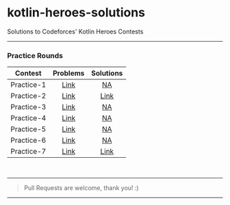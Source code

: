 # kotlin-heroes-solutions
Solutions to Codeforces' Kotlin Heroes Contests

___


### Practice Rounds

|Contest|Problems|Solutions|
|:-:|:-:|:-:|
| Practice-1 | [Link](https://codeforces.com/contest/1171) | [NA]() |
| Practice-2 | [Link](https://codeforces.com/contest/1212) | [Link](./practice-2/) |
| Practice-3 | [Link](https://codeforces.com/contest/1298) | [NA]() |
| Practice-4 | [Link](https://codeforces.com/contest/1347) | [NA]() |
| Practice-5 | [Link](https://codeforces.com/contest/1432) | [NA]() |
| Practice-6 | [Link](https://codeforces.com/contest/1489) | [NA]() |
| Practice-7 | [Link](https://codeforces.com/contest/1532) | [Link](./practice-7/) |

</br>

___
> Pull Requests are welcome, thank you! :)
___
